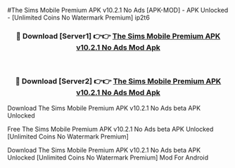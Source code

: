 #The Sims Mobile Premium APK v10.2.1 No Ads [APK-MOD] - APK Unlocked - [Unlimited Coins No Watermark Premium] ip2t6



<div align="center">

<h3>🔴 Download [Server1] 👉👉 <a href="https://momento.my/?title=The_Sims_Mobile_Premium_APK_v10.2.1_No_Ads">The Sims Mobile Premium APK v10.2.1 No Ads Mod Apk</a></h3><br>

<h3>🔴 Download [Server2] 👉👉 <a href="https://momento.my/?title=The_Sims_Mobile_Premium_APK_v10.2.1_No_Ads">The Sims Mobile Premium APK v10.2.1 No Ads Mod Apk</a></h3>
</div>



Download The Sims Mobile Premium APK v10.2.1 No Ads beta APK Unlocked

Free The Sims Mobile Premium APK v10.2.1 No Ads beta APK Unlocked [Unlimited Coins No Watermark Premium]

Download The Sims Mobile Premium APK v10.2.1 No Ads beta APK Unlocked [Unlimited Coins No Watermark Premium] Mod For Android
